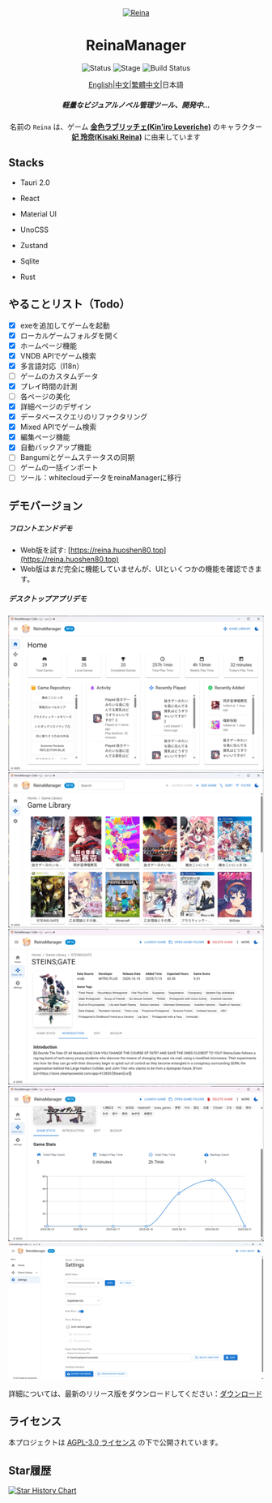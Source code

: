 <div align="center">
  <div style="width:200px">
    <a href="https://vndb.org/c64303">
      <img src="src-tauri/icons/reina.png" alt="Reina">
    </a>
  </div>

<h1>ReinaManager</h1>

![Status](https://img.shields.io/badge/status-active-brightgreen) ![Stage](https://img.shields.io/badge/stage-beta-blue) ![Build Status](https://github.com/huoshen80/ReinaManager/actions/workflows/build.yml/badge.svg)

<p align="center"><a href="./README.md">English</a>|<a href="./README.zh_CN.md">中文</a>|<a href="./README.zh_TW.md">繁體中文</a>|日本語</p>

<h5>軽量なビジュアルノベル管理ツール、開発中...</h5>

名前の `Reina` は、ゲーム <a href="https://vndb.org/v21852"><b>金色ラブリッチェ(Kin'iro Loveriche)</b></a> のキャラクター <a href="https://vndb.org/c64303"><b>妃 玲奈(Kisaki Reina)</b></a> に由来しています

</div>

## Stacks

- Tauri 2.0

- React

- Material UI

- UnoCSS

- Zustand

- Sqlite

- Rust


## やることリスト（Todo）

- [x] exeを追加してゲームを起動
- [x] ローカルゲームフォルダを開く
- [x] ホームページ機能
- [x] VNDB APIでゲーム検索
- [x] 多言語対応（I18n）
- [ ] ゲームのカスタムデータ
- [x] プレイ時間の計測
- [ ] 各ページの美化
- [x] 詳細ページのデザイン
- [x] データベースクエリのリファクタリング
- [x] Mixed APIでゲーム検索
- [x] 編集ページ機能
- [x] 自動バックアップ機能
- [ ] Bangumiとゲームステータスの同期
- [ ] ゲームの一括インポート
- [ ] ツール：whitecloudデータをreinaManagerに移行

## デモバージョン

##### フロントエンドデモ
- Web版を試す: [https://reina.huoshen80.top](https://reina.huoshen80.top)
- Web版はまだ完全に機能していませんが、UIといくつかの機能を確認できます。

##### デスクトップアプリデモ

![ホーム](screenshots/home.png)
![ライブラリ](screenshots/library.png)
![詳細](screenshots/detail.png)
![統計](screenshots/stats.png)
![設定](screenshots/setting.png)

詳細については、最新のリリース版をダウンロードしてください：[ダウンロード](https://github.com/huoshen80/ReinaManager/releases)

## ライセンス

本プロジェクトは [AGPL-3.0 ライセンス](https://github.com/huoshen80/ReinaManager#AGPL-3.0-1-ov-file) の下で公開されています。

## Star履歴

[![Star History Chart](https://api.star-history.com/svg?repos=huoshen80/ReinaManager&type=Date)](https://star-history.com/#huoshen80/ReinaManager&Date)
